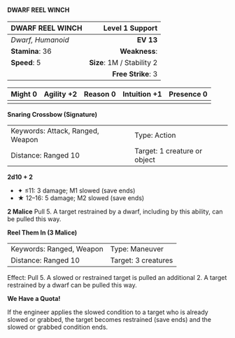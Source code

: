 #### DWARF REEL WINCH

| DWARF REEL WINCH  |        **Level 1 Support** |
| :---------------- | -------------------------: |
| *Dwarf, Humanoid* |                  **EV 13** |
| **Stamina**: 36   |              **Weakness**: |
| **Speed**: 5      | **Size**: 1M / Stability 2 |
|                   |         **Free Strike**: 3 |

| **Might** 0 | **Agility** +2 | **Reason** 0 | **Intuition** +1 | **Presence** 0 |
| ----------- | -------------- | ------------ | ---------------- | -------------- |
|             |                |              |                  |                |

**Snaring Crossbow (Signature)**

|                                  |                              |
| :------------------------------- | :--------------------------- |
| Keywords: Attack, Ranged, Weapon | Type: Action                 |
| Distance: Ranged 10              | Target: 1 creature or object |

**2d10 + 2**

- ✦ ≤11: 3 damage; M1 slowed (save ends)
- ★ 12–16: 5 damage; M2 slowed (save ends)

**2 Malice**
Pull 5. A target restrained by a dwarf, including by this ability, can be pulled this way.

**Reel Them In (3 Malice)**

|                          |                     |
| :----------------------- | :------------------ |
| Keywords: Ranged, Weapon | Type: Maneuver      |
| Distance: Ranged 10      | Target: 3 creatures |

Effect: Pull 5. A slowed or restrained target is pulled an additional 2. A target restrained by a dwarf can be pulled this way.

**We Have a Quota!**

If the engineer applies the slowed condition to a target who is already slowed or grabbed, the target becomes restrained (save ends) and the slowed or grabbed condition ends.
